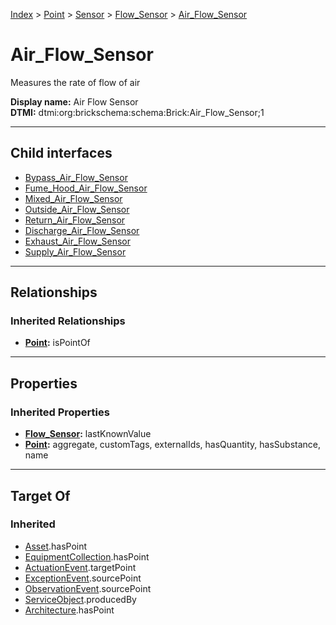[Index](../../../../index.md) > [Point](../../../Point.md) > [Sensor](../../Sensor.md) > [Flow_Sensor](../Flow_Sensor.md) > [Air_Flow_Sensor](#)
# Air_Flow_Sensor

Measures the rate of flow of air


**Display name:** Air Flow Sensor<br />
**DTMI:** dtmi:org:brickschema:schema:Brick:Air_Flow_Sensor;1

---

## Child interfaces
* [Bypass_Air_Flow_Sensor](Bypass_Air_Flow_Sensor.md)
* [Fume_Hood_Air_Flow_Sensor](Fume_Hood_Air_Flow_Sensor.md)
* [Mixed_Air_Flow_Sensor](Mixed_Air_Flow_Sensor.md)
* [Outside_Air_Flow_Sensor](Outside_Air_Flow_Sensor.md)
* [Return_Air_Flow_Sensor](Return_Air_Flow_Sensor.md)
* [Discharge_Air_Flow_Sensor](Discharge_Air_Flow_Sensor/Discharge_Air_Flow_Sensor.md)
* [Exhaust_Air_Flow_Sensor](Exhaust_Air_Flow_Sensor/Exhaust_Air_Flow_Sensor.md)
* [Supply_Air_Flow_Sensor](Supply_Air_Flow_Sensor/Supply_Air_Flow_Sensor.md)

---

## Relationships

### Inherited Relationships
* **[Point](../../../Point.md):** isPointOf

---

## Properties

### Inherited Properties
* **[Flow_Sensor](../Flow_Sensor.md):** lastKnownValue
* **[Point](../../../Point.md):** aggregate, customTags, externalIds, hasQuantity, hasSubstance, name

---

## Target Of
### Inherited
* [Asset](../../../../Asset/Asset.md).hasPoint
* [EquipmentCollection](../../../../Collection/EquipmentCollection.md).hasPoint
* [ActuationEvent](../../../../Event/PointEvent/ActuationEvent.md).targetPoint
* [ExceptionEvent](../../../../Event/PointEvent/ExceptionEvent.md).sourcePoint
* [ObservationEvent](../../../../Event/PointEvent/ObservationEvent.md).sourcePoint
* [ServiceObject](../../../../Information/ServiceObject/ServiceObject.md).producedBy
* [Architecture](../../../../Space/Architecture/Architecture.md).hasPoint
